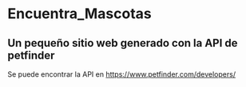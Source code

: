 # Encuentra_Mascotas
## Un pequeño sitio web generado con la API de petfinder
Se puede encontrar la API en https://www.petfinder.com/developers/ 
